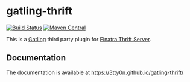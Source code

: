 # gatling-thrift

[![Build Status](https://travis-ci.org/3tty0n/gatling-thrift.svg?branch=master)](https://travis-ci.org/3tty0n/gatling-thrift)
 [![Maven Central](https://maven-badges.herokuapp.com/maven-central/com.github.3tty0n/gatling-thrift_2.12/badge.svg)](https://maven-badges.herokuapp.com/maven-central/com.github.3tty0n/gatling-thrift_2.12)

This is a [Gatling](http://gatling.io/) third party plugin for [Finatra Thrift Server](https://twitter.github.io/finatra/user-guide/thrift/server.html).

## Documentation

The documentation is available at https://3tty0n.github.io/gatling-thrift/
